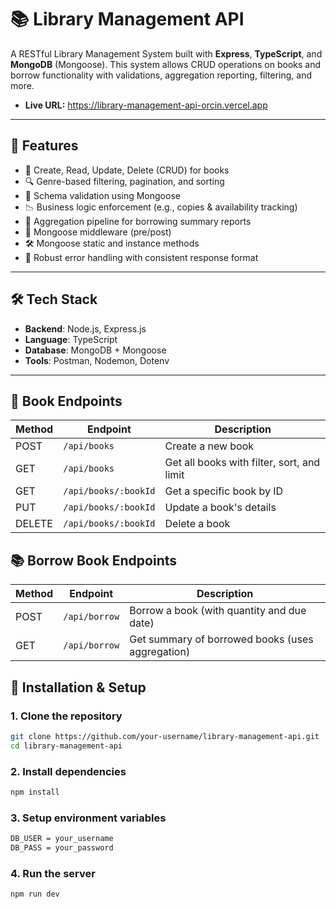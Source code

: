 # 📚 Library Management API

A RESTful Library Management System built with **Express**, **TypeScript**, and **MongoDB** (Mongoose). This system allows CRUD operations on books and borrow functionality with validations, aggregation reporting, filtering, and more.

- **Live URL:**  https://library-management-api-orcin.vercel.app

---

## 🚀 Features

- 📘 Create, Read, Update, Delete (CRUD) for books
- 🔍 Genre-based filtering, pagination, and sorting
- 🔐 Schema validation using Mongoose
- 📉 Business logic enforcement (e.g., copies & availability tracking)
- 🧮 Aggregation pipeline for borrowing summary reports
- 🧠 Mongoose middleware (pre/post)
- 🛠️ Mongoose static and instance methods
- 🔁 Robust error handling with consistent response format

---

## 🛠️ Tech Stack

- **Backend**: Node.js, Express.js
- **Language**: TypeScript
- **Database**: MongoDB + Mongoose
- **Tools**: Postman, Nodemon, Dotenv

---


## 📘 Book Endpoints

| Method | Endpoint             | Description                                |
| ------ | -------------------- | ------------------------------------------ |
| POST   | `/api/books`         | Create a new book                          |
| GET    | `/api/books`         | Get all books with filter, sort, and limit |
| GET    | `/api/books/:bookId` | Get a specific book by ID                  |
| PUT    | `/api/books/:bookId` | Update a book's details                    |
| DELETE | `/api/books/:bookId` | Delete a book                              |


## 📚 Borrow Book Endpoints

| Method | Endpoint      | Description                                      |
| ------ | ------------- | ------------------------------------------------ |
| POST   | `/api/borrow` | Borrow a book (with quantity and due date)       |
| GET    | `/api/borrow` | Get summary of borrowed books (uses aggregation) |


## 🔧 Installation & Setup


### 1. Clone the repository
```bash
git clone https://github.com/your-username/library-management-api.git
cd library-management-api
```

### 2. Install dependencies
```bash
npm install
```
### 3. Setup environment variables
```bash
DB_USER = your_username
DB_PASS = your_password
```

### 4. Run the server 
```bash
npm run dev
```

